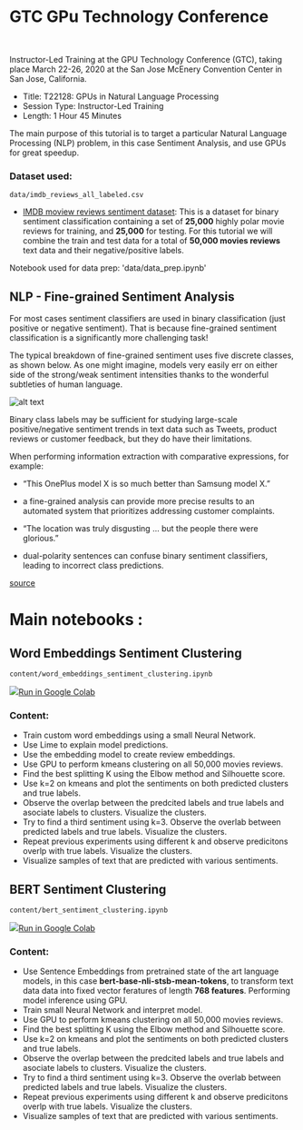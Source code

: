 # GTC GPu Technology Conference

</br>


Instructor-Led Training at the GPU Technology Conference (GTC), taking place March 22-26, 2020 at the San Jose McEnery Convention Center in San Jose, California.

* Title: T22128: GPUs in Natural Language Processing
* Session Type: Instructor-Led Training
* Length:  1 Hour 45 Minutes

The main purpose of this tutorial is to target a particular Natural Language Processing (NLP) problem, in this case Sentiment Analysis, and use GPUs for great speedup.


### Dataset used:
`data/imdb_reviews_all_labeled.csv`

* [IMDB moview reviews sentiment dataset](http://ai.stanford.edu/%7Eamaas/data/sentiment/): This is a dataset for binary sentiment classification containing a set of **25,000** highly polar movie reviews for training, and **25,000** for testing. For this tutorial we will combine the train and test data for a total of **50,000 movies reviews** text data and their negative/positive labels.

Notebook used for data prep:
'data/data_prep.ipynb'


## NLP - Fine-grained Sentiment Analysis

For most cases sentiment classifiers are used in binary classification (just positive or negative sentiment). That is because fine-grained sentiment classification is a significantly more challenging task! 

The typical breakdown of fine-grained sentiment uses five discrete classes, as shown below. As one might imagine, models very easily err on either side of the strong/weak sentiment intensities thanks to the wonderful subtleties of human language.

![alt text](https://miro.medium.com/max/705/1*ug8kyqUlnqEuo3LhHfNypg.png)

Binary class labels may be sufficient for studying large-scale positive/negative sentiment trends in text data such as Tweets, product reviews or customer feedback, but they do have their limitations. 

When performing information extraction with comparative expressions, for example: 
 * “This OnePlus model X is so much better than Samsung model X.” 
  * a fine-grained analysis can provide more precise results to an automated system that prioritizes addressing customer complaints. 

 * “The location was truly disgusting ... but the people there were glorious.” 
  * dual-polarity sentences can confuse binary sentiment classifiers, leading to incorrect class predictions.

[source](https://towardsdatascience.com/fine-grained-sentiment-analysis-in-python-part-1-2697bb111ed4)



# Main notebooks :

## Word Embeddings Sentiment Clustering

`content/word_embeddings_sentiment_clustering.ipynb`

<a target="_blank" href="https://colab.research.google.com/github/gmihaila/gtc2020_instructor_training/blob/master/content/word_embeddings_sentiment_clustering.ipynb"><img src="https://www.tensorflow.org/images/colab_logo_32px.png" />Run in Google Colab</a>

### Content:

 * Train custom word embeddings using a small Neural Network.
 * Use Lime to explain model predictions.
 * Use the embedding model to create review embeddings.
 * Use GPU to perform kmeans clustering on all 50,000 movies reviews.
 * Find the best splitting K using the Elbow method and Silhouette score.
 * Use k=2 on kmeans and plot the sentiments on both predicted clusters and true labels.
 * Observe the overlap between the predcited labels and true labels and asociate labels to clusters. Visualize the clusters.
 * Try to find a third sentiment using k=3. Observe the overlab between predicted labels and true labels. Visualize the clusters.
 * Repeat previous experiments using different k and observe predicitons overlp with true labels. Visualize the clusters.
 * Visualize samples of text that are predicted with various sentiments.

## BERT Sentiment Clustering

`content/bert_sentiment_clustering.ipynb`

<a target="_blank" href="https://colab.research.google.com/github/gmihaila/gtc2020_instructor_training/blob/master/content/bert_sentiment_clustering.ipynb"><img src="https://www.tensorflow.org/images/colab_logo_32px.png" />Run in Google Colab</a>

### Content:

 * Use Sentence Embeddings from pretrained state of the art language models, in this case **bert-base-nli-stsb-mean-tokens**, to transform text data data into fixed vector feratures of length **768 features**. Performing model inference using GPU.
 * Train small Neural Network and interpret model.
 * Use GPU to perform kmeans clustering on all 50,000 movies reviews.
 * Find the best splitting K using the Elbow method and Silhouette score.
 * Use k=2 on kmeans and plot the sentiments on both predicted clusters and true labels.
 * Observe the overlap between the predcited labels and true labels and asociate labels to clusters. Visualize the clusters.
 * Try to find a third sentiment using k=3. Observe the overlab between predicted labels and true labels. Visualize the clusters.
 * Repeat previous experiments using different k and observe predicitons overlp with true labels. Visualize the clusters.
 * Visualize samples of text that are predicted with various sentiments.
 
